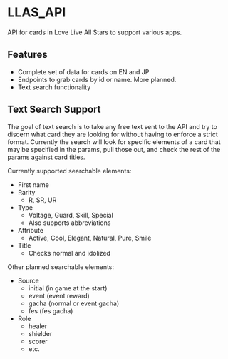 # LLAS_API
API for cards in Love Live All Stars to support various apps.

## Features
- Complete set of data for cards on EN and JP
- Endpoints to grab cards by id or name. More planned.
- Text search functionality

## Text Search Support
The goal of text search is to take any free text sent to the API and try to discern what card they are looking for without having to enforce a strict format. Currently the search will look for specific elements of a card that may be specified in the params, pull those out, and check the rest of the params against card titles.

Currently supported searchable elements:
- First name
- Rarity
    - R, SR, UR
- Type
    - Voltage, Guard, Skill, Special
    - Also supports abbreviations
- Attribute
    - Active, Cool, Elegant, Natural, Pure, Smile
- Title 
    - Checks normal and idolized

Other planned searchable elements:
- Source
    - initial (in game at the start)
    - event (event reward)
    - gacha (normal or event gacha)
    - fes (fes gacha)
- Role
    - healer
    - shielder
    - scorer
    - etc.
